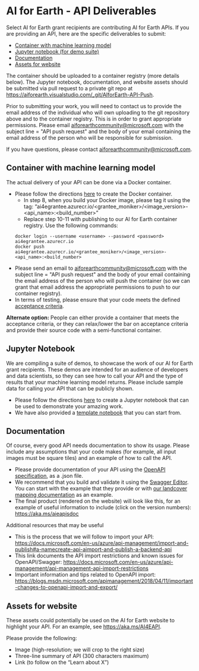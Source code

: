 # AI for Earth - API Deliverables

Select AI for Earth grant recipients are contributing AI for Earth APIs.  If you are providing an API, here are the specific deliverables to submit:

+ [Container with machine learning model](#container)
+ [Jupyter notebook (for demo suite)](#notebook)
+ [Documentation](#doc)
+ [Assets for website](#assets)

The container should be uploaded to a container registry (more details below).  The Jupyter notebook, documentation, and website assets should be submitted via pull request to a private git repo at https://aiforearth.visualstudio.com/_git/AIforEarth-API-Push.  

Prior to submitting your work, you will need to contact us to provide the email address of the individual who will own uploading to the git repository above and to the container registry.  This is in order to grant appropriate permissions.  Please email aiforearthcommunity@microsoft.com with the subject line = "API push request" and the body of your email containing the email address of the person who will be responsible for submission.  

If you have questions, please contact aiforearthcommunity@microsoft.com.  


## <a name="container">Container with machine learning model</a>
The actual delivery of your API can be done via a Docker container.  
+ Please follow the directions [here](./Quickstart.md) to create the Docker container.  
    + In step 8, when you build your Docker image, please tag it using the tag:
		“ai4egrantee.azurecr.io/<grantee_moniker>/<image_version>-<api_name>:<build_number>”
	+ Replace step 10-11 with publishing to our AI for Earth container registry.  Use the following commands:
    ```
	docker login --username <username> --password <password> ai4egrantee.azurecr.io
	docker push ai4egrantee.azurecr.io/<grantee_moniker>/<image_version>-<api_name>:<build_number>
    ```
+ Please send an email to aiforearthcommunity@microsoft.com with the subject line = "API push request" and the body of your email containing the email address of the person who will push the container (so we can grant that email address the appropriate permissions to push to our container registry).  
+ In terms of testing, please ensure that your code meets the defined [acceptance criteria](./AcceptanceCriteria.md).  

**Alternate option:** People can either provide a container that meets the acceptance criteria, or they can relax/lower the bar on acceptance criteria and provide their source code with a semi-functional container.


## <a name="notebook">Jupyter Notebook</a>
We are compiling a suite of demos, to showcase the work of our AI for Earth grant recipients.  These demos are intended for an audience of developers and data scientists, so they can see how to call your API and the type of results that your machine learning model returns.  Please include sample data for calling your API that can be publicly shown.  
+ Please follow the directions [here](./JupyterNotebook.md) to create a Jupyter notebook that can be used to demonstrate your amazing work.  
+ We have also provided a [template notebook](./Notebooks/template-demo.ipynb) that you can start from.  


## <a name="doc">Documentation</a>
Of course, every good API needs documentation to show its usage.  Please include any assumptions that your code makes (for example, all input images must be square tiles) and an example of how to call the API.  
+ Please provide documentation of your API using the [OpenAPI specification](https://swagger.io/specification/), as a .json file.  
+ We recommend that you build and validate it using the [Swagger Editor](https://editor.swagger.io/).  You can start with the example that they provide or with [our landcover mapping documentation](./Documentation/landcover_api_spec_swagger.0.1.json) as an example.  
+ The final product (rendered on the website) will look like this, for an example of useful information to include (click on the version numbers): https://aka.ms/aieapisdoc 

Additional resources that may be useful
+ This is the process that we will follow to import your API: https://docs.microsoft.com/en-us/azure/api-management/import-and-publish#a-namecreate-api-aimport-and-publish-a-backend-api 
+ This link documents the API import restrictions and known issues for OpenAPI/Swagger: https://docs.microsoft.com/en-us/azure/api-management/api-management-api-import-restrictions 
+ Important information and tips related to OpenAPI import: https://blogs.msdn.microsoft.com/apimanagement/2018/04/11/important-changes-to-openapi-import-and-export/ 


## <a name="assets">Assets for website</a> 
These assets could potentially be used on the AI for Earth website to highlight your API.  For an example, see https://aka.ms/AI4EAPI.  

Please provide the following:
+ Image (high-resolution; we will crop to the right size)
+ Three-line summary of API (300 characters maximum)
+ Link (to follow on the “Learn about X”)  
